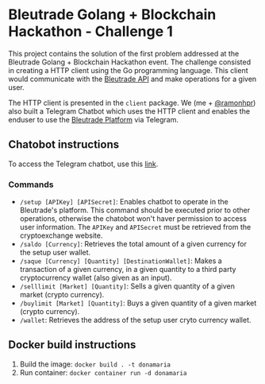 # Bleutrade Golang + Blockchain Hackathon - Challenge 1
This project contains the solution of the first problem addressed at the Bleutrade Golang + Blockchain Hackathon event. The challenge consisted in creating a HTTP client using the Go programming language. This client would communicate with the [Bleutrade API](https://classic.bleutrade.com/help/API) and make operations for a given user.

The HTTP client is presented in the `client` package. We (me + [@ramonhpr](https://github.com/ramonhpr)) also built a Telegram Chatbot which uses the HTTP client and enables the enduser to use the [Bleutrade Platform](https://malta.bleutrade.com/) via Telegram.

## Chatobot instructions
To access the Telegram chatbot, use this  [link](t.me/donamariabot).

### Commands
* `/setup [APIKey] [APISecret]`: Enables chatbot to operate in the Bleutrade's platform. This command should be executed prior to other operations, otherwise the chatobot won't haver permission to access user information. The `APIKey` and `APISecret` must be retrieved from the cryptoexchange website.
* `/saldo [Currency]`: Retrieves the total amount of a given currency for the setup user wallet.
* `/saque [Currency] [Quantity] [DestinationWallet]`: Makes a transaction of a given currency, in a given quantity to a third party cryptocurrency wallet (also given as an input).
* `/selllimit [Market] [Quantity]`: Sells a given quantity of a given market (crypto currency).
* `/buylimit [Market] [Quantity]`: Buys a given quantity of a given market (crypto currency).
* `/wallet`: Retrieves the address of the setup user cryto currency wallet.

## Docker build instructions

01. Build the image: `docker build . -t donamaria`
02. Run container: `docker container run -d donamaria`

